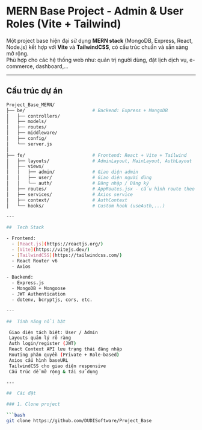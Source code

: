 #  MERN Base Project - Admin & User Roles (Vite + Tailwind)

Một project base hiện đại sử dụng **MERN stack** (MongoDB, Express, React, Node.js) kết hợp với **Vite** và **TailwindCSS**, có cấu trúc chuẩn và sẵn sàng mở rộng.  
Phù hợp cho các hệ thống web như: quản trị người dùng, đặt lịch dịch vụ, e-commerce, dashboard,...

---

## Cấu trúc dự án

```bash
Project_Base_MERN/
├── be/                         # Backend: Express + MongoDB
│   ├── controllers/
│   ├── models/
│   ├── routes/
│   ├── middleware/
│   ├── config/
│   └── server.js
│
├── fe/                         # Frontend: React + Vite + Tailwind
│   ├── layouts/                # AdminLayout, MainLayout, AuthLayout
│   ├── views/
│   │   ├── admin/              # Giao diện admin
│   │   ├── user/               # Giao diện người dùng   
│   │   └── auth/               # Đăng nhập / Đăng ký
│   ├── routes/                 # AppRoutes.jsx - cấu hình route theo layout
│   ├── services/               # Axios service
│   ├── context/                # AuthContext
│   └── hooks/                  # Custom hook (useAuth,...)

---

##  Tech Stack

- Frontend:
  - [React.js](https://reactjs.org/)
  - [Vite](https://vitejs.dev/)
  - [TailwindCSS](https://tailwindcss.com/)
  - React Router v6
  - Axios

- Backend:
  - Express.js
  - MongoDB + Mongoose
  - JWT Authentication
  - dotenv, bcryptjs, cors, etc.

---

##  Tính năng nổi bật

 Giao diện tách biệt: User / Admin  
 Layouts quản lý rõ ràng  
 Auth login/register (JWT)  
 React Context API lưu trạng thái đăng nhập  
 Routing phân quyền (Private + Role-based)  
 Axios cấu hình baseURL  
 TailwindCSS cho giao diện responsive  
 Cấu trúc dễ mở rộng & tái sử dụng

---

##  Cài đặt

### 1. Clone project

```bash
git clone https://github.com/DUDISoftware/Project_Base


